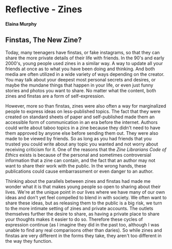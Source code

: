 # Reflective - Zines

#### Elaina Murphy

## Finstas, The New Zine?

Today, many teenagers have finstas, or fake instagrams, so that they can share the more private details of their life with friends. In the 90's and early 2000's, young people used zines in a similar way. A way to update all your friends at once as to what you have been doing and thinking. And both media are often utilized in a wide variety of ways depending on the creator. You may talk about your deepest most personal secrets and desires, or maybe the mundane things that happen in your life, or even just funny stories and photos you want to share. No matter what the content, both zines and finstas are a form of self-expression.

However, more so than finstas, zines were also often a way for marginalized people to express ideas on less-published topics. The fact that they were created on standard sheets of paper and self-published made them an accessible form of communication in an era before the internet. Authors could write about taboo topics in a zine because they didn't need to have them approved by anyone else before sending them out. They were also made to be viewed by friends. So as long as you had friends that you trusted you could write about any topic you wanted and not worry about receiving criticism for it. One of the reasons that the *Zine Librarians Code of Ethics* exists is because of the personal and sometimes controversial information that a zine can contain, and the fact that an author may not want to share their work with the public. In the wrong hands, these publications could cause embarrassment or even danger to an author. 

Thinking about the parallels between zines and finstas had made me wonder what it is that makes young people so open to sharing about their lives. We're at the unique point in our lives where we have many of our own ideas and don't yet feel compelled to blend in with society. We often want to share these ideas, but as releasing them to the public is a big risk, we turn to the more intimate setting of zines and private accounts. The outlets themselves further the desire to share, as having a private place to share your thoughts makes it easier to do so. Therefore these cycles of expression continue (as I imagine they did in the past too, although I was unable to find any real comparisons other than daries). So while zines and finstas are very different in the forms they take, they aren't too different in the way they function. 
